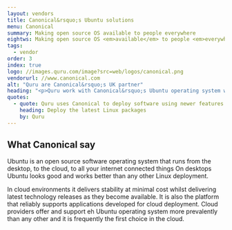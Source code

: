 ```yaml
---
layout: vendors
title: Canonical&rsquo;s Ubuntu solutions
menu: Canonical
summary: Making open source OS available to people everywhere
eightws: Making open source OS <em>available</em> to people <em>everywhere</em>
tags:
  - vendor
order: 3
index: true
logo: //images.quru.com/image?src=web/logos/canonical.png
vendorurl: //www.canonical.com
alt: "Quru are Canonical&rsquo;s UK partner"
heading: "<p>Quru work with Canonical&rsquo;s Ubuntu operating system when we require a production ready innovative version of Linux that has wide community support.  Ubuntu is also by far the most widely deployed operating system in major public cloud deployments</p><p>We favour the &ldquo;long term support (LTS)&rdquo; releases of Ubuntu which give an excellent middle ground between stability y and support for latest technology.</p>"
quotes:
  - quote: Quru uses Canonical to deploy software using newer features with minimal inconvenience  because it ships with the latest available software packages.  For projects where 3<sup>rd</sup> party support and stability are less crucial Ubuntu is our OS of choice.
    heading: Deploy the latest Linux packages
    by: Quru
---
```

## What Canonical say

Ubuntu is an open source software operating system that runs from the desktop, to the cloud, to all your internet connected things
On desktops Ubuntu looks good and works better than any other Linux deployment.

In cloud environments it delivers stability at minimal cost whilst delivering latest technology releases as they become available.  It is also the platform that reliably supports applications developed for cloud deployment.  Cloud providers offer and support eh Ubuntu operating system more prevalently than any other and it is frequently the first choice in the cloud.
